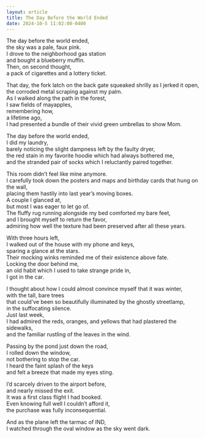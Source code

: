 ```yaml
---
layout: article
title: The Day Before the World Ended
date: 2024-10-5 11:02:00-0400
---
```


The day before the world ended, <br>
the sky was a pale, faux pink. <br>
I drove to the neighborhood gas station <br>
and bought a blueberry muffin.<br>
Then, on second thought, <br>
a pack of cigarettes and a lottery ticket.<br>

That day, the fork latch on the back gate squeaked shrilly as I jerked it open, <br>
the corroded metal scraping against my palm. <br>
As I walked along the path in the forest, <br>
I saw fields of mayapples, <br>
remembering how, <br>
a lifetime ago, <br>
I had presented a bundle of their vivid green umbrellas to show Mom. <br>

The day before the world ended, <br>
I did my laundry, <br>
barely noticing the slight dampness left by the faulty dryer, <br>
the red stain in my favorite hoodie which had always bothered me, <br>
and the stranded pair of socks which I reluctantly paired together. <br>

This room didn’t feel like mine anymore.<br>
I carefully took down the posters and maps and birthday cards that hung on the wall,<br>
placing them hastily into last year’s moving boxes. <br>
A couple I glanced at, <br>
but most I was eager to let go of.<br>
The fluffy rug running alongside my bed comforted my bare feet,<br>
and I brought myself to return the favor, <br>
admiring how well the texture had been preserved after all these years. <br>

With three hours left,<br>
I walked out of the house with my phone and keys, <br>
sparing a glance at the stars.<br>
Their mocking winks reminded me of their existence above fate.<br>
Locking the door behind me, <br>
an old habit which I used to take strange pride in,<br>
I got in the car.<br>

I thought about how I could almost convince myself that it was winter, <br>
with the tall, bare trees <br>
that could’ve been so beautifully illuminated by the ghostly streetlamp, <br>
in the suffocating silence. <br>
Just last week, <br>
I had admired the reds, oranges, and yellows that had plastered the sidewalks, <br>
and the familiar rustling of the leaves in the wind.<br>

Passing by the pond just down the road, <br>
I rolled down the window, <br>
not bothering to stop the car. <br>
I heard the faint splash of the keys<br>
and felt a breeze that made my eyes sting. <br>

I’d scarcely driven to the airport before, <br>
and nearly missed the exit.<br>
It was a first class flight I had booked.<br>
Even knowing full well I couldn’t afford it,<br>
the purchase was fully inconsequential.<br>

And as the plane left the tarmac of IND, <br>
I watched through the oval window as the sky went dark.<br>